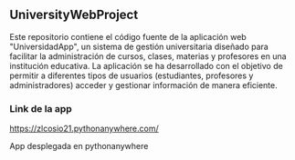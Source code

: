 ## UniversityWebProject

Este repositorio contiene el código fuente de la aplicación web "UniversidadApp", un sistema de gestión universitaria diseñado para facilitar la administración de cursos, clases, materias y profesores en una institución educativa. La aplicación se ha desarrollado con el objetivo de permitir a diferentes tipos de usuarios (estudiantes, profesores y administradores) acceder y gestionar información de manera eficiente.

### Link de la app
https://zlcosio21.pythonanywhere.com/

App desplegada en pythonanywhere